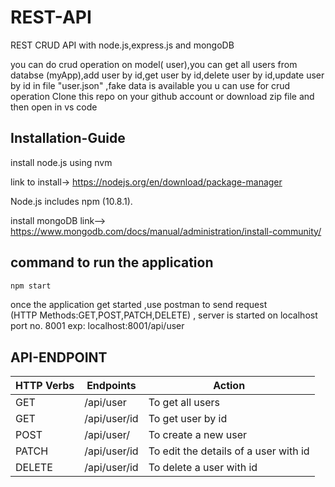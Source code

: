 
# REST-API

 REST CRUD API with node.js,express.js and mongoDB

   you can do crud operation on model( user),you can get all users   from     databse  (myApp),add user by id,get user by id,delete user by id,update user by id
   in file "user.json" ,fake data is available you u can use for crud operation
Clone this repo on your github account or download zip file and then open in vs code

## Installation-Guide

install node.js  using nvm

 link to install->  https://nodejs.org/en/download/package-manager

 Node.js includes npm (10.8.1).
 
install mongoDB
link-->  
https://www.mongodb.com/docs/manual/administration/install-community/


## command to run the application
``` bash
npm start
```
once the application get started ,use postman to send request  
(HTTP Methods:GET,POST,PATCH,DELETE) , server is started on localhost port no. 8001
exp: localhost:8001/api/user 
## API-ENDPOINT
 HTTP Verbs | Endpoints | Action |
| --- | --- | --- |
| GET | /api/user | To get all users |
|GET | /api/user/id | To get user by  id |
| POST | /api/user/ | To create a new user |
| PATCH | /api/user/id | To edit the details of a user with id |
| DELETE | /api/user/id| To delete a user with id |